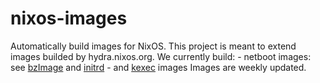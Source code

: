 # nixos-images

Automatically build images for NixOS. 
This project is meant to extend images builded by hydra.nixos.org.
We currently build:
    - netboot images: see [bzImage](https://github.com/nix-community/nixos-images/releases/download/nixos-unstable/bzImage-x86_64-linux) and [initrd](https://github.com/nix-community/nixos-images/releases/download/nixos-unstable/bzImage-x86_64-linux)
    - and [kexec](https://github.com/nix-community/nixos-images/releases/download/nixos-unstable/kexec-bundle-x86_64-linux) images
Images are weekly updated.
